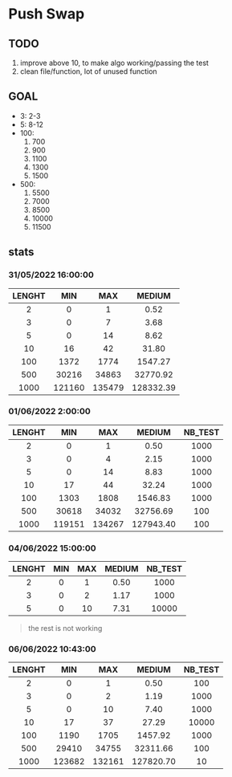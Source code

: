 # Push Swap

## TODO

1. improve above 10, to make algo working/passing the test
2. clean file/function, lot of unused function

## GOAL

- 3:	2-3
- 5:	8-12
- 100:
	1. 700
	2. 900
	3. 1100
	4. 1300
	5. 1500
- 500:
	1. 5500
	2. 7000
	3. 8500
	4. 10000
	5. 11500

## stats

### 31/05/2022 16:00:00

|LENGHT|MIN   |MAX   |MEDIUM   |
|:----:|:----:|:----:|:-------:|
|2     |0     |1     |0.52     |
|3     |0     |7     |3.68     |
|5     |0     |14    |8.62     |
|10    |16    |42    |31.80    |
|100   |1372  |1774  |1547.27  |
|500   |30216 |34863 |32770.92 |
|1000  |121160|135479|128332.39|

### 01/06/2022 2:00:00

|LENGHT|MIN   |MAX   |MEDIUM   |NB_TEST|
|:----:|:----:|:----:|:-------:|:-----:|
|2     |0     |1     |0.50     |1000   |
|3     |0     |4     |2.15     |1000   |
|5     |0     |14    |8.83     |1000   |
|10    |17    |44    |32.24    |1000   |
|100   |1303  |1808  |1546.83  |1000   |
|500   |30618 |34032 |32756.69 |100    |
|1000  |119151|134267|127943.40|100    |

### 04/06/2022 15:00:00

|LENGHT|MIN   |MAX   |MEDIUM   |NB_TEST|
|:----:|:----:|:----:|:-------:|:-----:|
|2     |0     |1     |0.50     |1000   |
|3     |0     |2     |1.17     |1000   |
|5     |0     |10    |7.31     |10000  |

> the rest is not working

### 06/06/2022 10:43:00

|LENGHT|MIN   |MAX   |MEDIUM   |NB_TEST|
|:----:|:----:|:----:|:-------:|:-----:|
|2     |0     |1     |0.50     |100    |
|3     |0     |2     |1.19     |1000   |
|5     |0     |10    |7.40     |1000   |
|10    |17    |37    |27.29    |10000  |
|100   |1190  |1705  |1457.92  |1000   |
|500   |29410 |34755 |32311.66 |100    |
|1000  |123682|132161|127820.70|10     |
